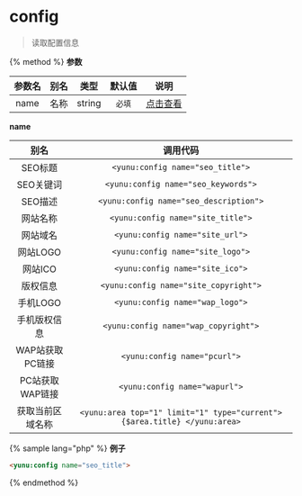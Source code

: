 # config

> 读取配置信息

{% method %}
**参数**

|参数名|别名|类型|默认值|说明|
|:----:|:--:|:--:|:----:|:--:|
|name|名称|string|`必填`|[点击查看](#name)|

<span id="name">**name**</span>

|别名|调用代码|
|:--:|:--:|
|SEO标题|`<yunu:config name="seo_title">`|
|SEO关键词|`<yunu:config name="seo_keywords">`|
|SEO描述|`<yunu:config name="seo_description">`|
|网站名称|`<yunu:config name="site_title">`|
|网站域名|`<yunu:config name="site_url">`|
|网站LOGO|`<yunu:config name="site_logo">`|
|网站ICO|`<yunu:config name="site_ico">`|
|版权信息|`<yunu:config name="site_copyright">`|
|手机LOGO|`<yunu:config name="wap_logo">`|
|手机版权信息|`<yunu:config name="wap_copyright">`|
|WAP站获取PC链接|`<yunu:config name="pcurl">`|
|PC站获取WAP链接|`<yunu:config name="wapurl">`|
|获取当前区域名称|`<yunu:area top="1" limit="1" type="current"> {$area.title} </yunu:area>`|

{% sample lang="php" %}
**例子**

```html
<yunu:config name="seo_title">
```

{% endmethod %}
